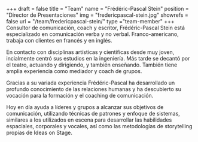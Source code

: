 +++
draft		= false
title		= "Team"
name		= "Frédéric-Pascal Stein"
position 	= "Director de Presentaciones"
img			= "fredericpascal-stein.jpg"
showrefs	= false
url			= "/team/fredericpascal-stein/"
type		="team-member"
+++
Consultor de comunicación, coach y escritor, Frédéric-Pascal Stein está especializado en comunicación verba y no verbal. Franco-americano, trabaja con clientes en francés y en inglés.

En contacto con disciplinas artísticas y científicas desde muy joven, incialmente centró sus estudios en la ingeniería. Más tarde se decantó por el teatro, actuando y dirigiendo, y también enseñando. También tiene amplia experiencia como mediador y coach de grupos.

Gracias a su variada experiencia Frédéric-Pascal ha desarrollado un profundo conocimiento de las relaciones humanas y ha descubierto su vocación para la formación y el coaching de comunicación.

Hoy en día ayuda a líderes y grupos a alcanzar sus objetivos de comunicación, utilizando técnicas de patrones y enfoque de sistemas, similares a los utilizados en escena para desarrollar las habilidades espaciales, corporales y vocales, así como las metodologías de storytelling propias de Ideas on Stage.